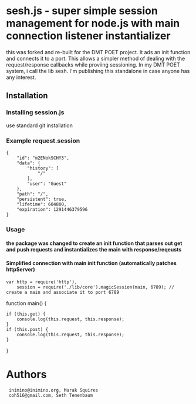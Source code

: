 # sesh.js - super simple session management for node.js with main connection listener instantializer

this was forked and re-built for the DMT POET project. It ads an init function and connects it to a port.  This allows
a simpler method of dealing with the request/response callbacks while proviing sessioning.
In my DMT POET system, i call the lib sesh.  I'm publishing this standalone in case anyone has any interest.

## Installation

### Installing session.js
  use standard git installation

### Example request.session

    {
        "id": "m2ENokSCHY3",
        "data": {
            "history": [
                "/"
            ],
            "user": "Guest"
        },
        "path": "/",
        "persistent": true,
        "lifetime": 604800,
        "expiration": 1291446379596
    }


### Usage

#### the package was changed to create an init function that parses out get and push requests and instantializes the main with response/reqeusts



#### Simplified connection with main init function (automatically patches httpServer)

    var http = require('http'),
        session = require('./lib/core').magicSession(main, 6789); // create a main and associate it to port 6789

   function main() { 

	if (this.get) { 
		console.log(this.request, this.response);
	}
	if (this.post) {
		console.log(this.request, this.response);
	}
}
 


# Authors

     inimino@inimino.org, Marak Squires
     coh516@gmail.com, Seth Tenenbaum

